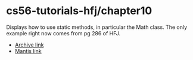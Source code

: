 # cs56-tutorials-hfj/chapter10

Displays how to use static methods, in particular the Math class. The only example right now comes from pg 286 of HFJ.

* [Archive link](https://foo.cs.ucsb.edu/cs56/issues/0000138/)
* [Mantis link](https://foo.cs.ucsb.edu/56mantis/view.php?id=138)

